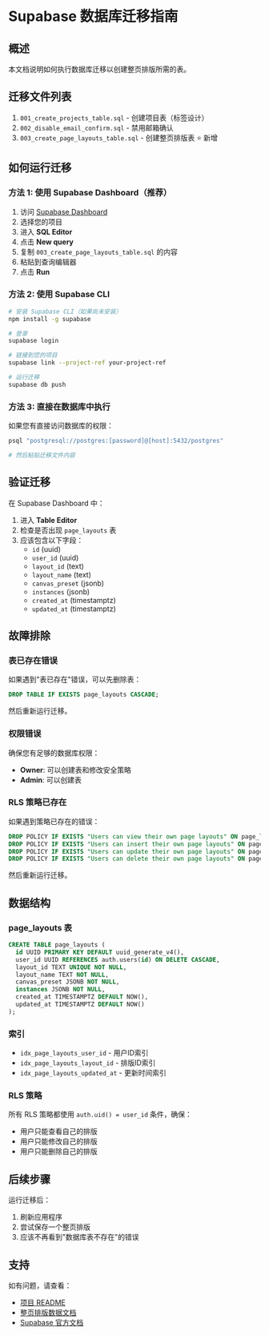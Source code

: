# Supabase 数据库迁移指南

## 概述

本文档说明如何执行数据库迁移以创建整页排版所需的表。

## 迁移文件列表

1. `001_create_projects_table.sql` - 创建项目表（标签设计）
2. `002_disable_email_confirm.sql` - 禁用邮箱确认
3. `003_create_page_layouts_table.sql` - 创建整页排版表 ⭐ 新增

## 如何运行迁移

### 方法 1: 使用 Supabase Dashboard（推荐）

1. 访问 [Supabase Dashboard](https://supabase.com/dashboard)
2. 选择您的项目
3. 进入 **SQL Editor**
4. 点击 **New query**
5. 复制 `003_create_page_layouts_table.sql` 的内容
6. 粘贴到查询编辑器
7. 点击 **Run**

### 方法 2: 使用 Supabase CLI

```bash
# 安装 Supabase CLI（如果尚未安装）
npm install -g supabase

# 登录
supabase login

# 链接到您的项目
supabase link --project-ref your-project-ref

# 运行迁移
supabase db push
```

### 方法 3: 直接在数据库中执行

如果您有直接访问数据库的权限：

```bash
psql "postgresql://postgres:[password]@[host]:5432/postgres"

# 然后粘贴迁移文件内容
```

## 验证迁移

在 Supabase Dashboard 中：

1. 进入 **Table Editor**
2. 检查是否出现 `page_layouts` 表
3. 应该包含以下字段：
   - `id` (uuid)
   - `user_id` (uuid)
   - `layout_id` (text)
   - `layout_name` (text)
   - `canvas_preset` (jsonb)
   - `instances` (jsonb)
   - `created_at` (timestamptz)
   - `updated_at` (timestamptz)

## 故障排除

### 表已存在错误

如果遇到"表已存在"错误，可以先删除表：

```sql
DROP TABLE IF EXISTS page_layouts CASCADE;
```

然后重新运行迁移。

### 权限错误

确保您有足够的数据库权限：

- **Owner**: 可以创建表和修改安全策略
- **Admin**: 可以创建表

### RLS 策略已存在

如果遇到策略已存在的错误：

```sql
DROP POLICY IF EXISTS "Users can view their own page layouts" ON page_layouts;
DROP POLICY IF EXISTS "Users can insert their own page layouts" ON page_layouts;
DROP POLICY IF EXISTS "Users can update their own page layouts" ON page_layouts;
DROP POLICY IF EXISTS "Users can delete their own page layouts" ON page_layouts;
```

然后重新运行迁移。

## 数据结构

### page_layouts 表

```sql
CREATE TABLE page_layouts (
  id UUID PRIMARY KEY DEFAULT uuid_generate_v4(),
  user_id UUID REFERENCES auth.users(id) ON DELETE CASCADE,
  layout_id TEXT UNIQUE NOT NULL,
  layout_name TEXT NOT NULL,
  canvas_preset JSONB NOT NULL,
  instances JSONB NOT NULL,
  created_at TIMESTAMPTZ DEFAULT NOW(),
  updated_at TIMESTAMPTZ DEFAULT NOW()
);
```

### 索引

- `idx_page_layouts_user_id` - 用户ID索引
- `idx_page_layouts_layout_id` - 排版ID索引
- `idx_page_layouts_updated_at` - 更新时间索引

### RLS 策略

所有 RLS 策略都使用 `auth.uid() = user_id` 条件，确保：
- 用户只能查看自己的排版
- 用户只能修改自己的排版
- 用户只能删除自己的排版

## 后续步骤

运行迁移后：

1. 刷新应用程序
2. 尝试保存一个整页排版
3. 应该不再看到"数据库表不存在"的错误

## 支持

如有问题，请查看：
- [项目 README](../README.md)
- [整页排版数据文档](../docs/PAGE_LAYOUT_DATA_STRUCTURE.md)
- [Supabase 官方文档](https://supabase.com/docs)

